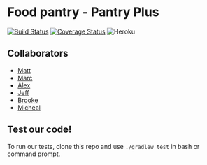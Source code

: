 # Food pantry - Pantry Plus
[![Build Status](https://travis-ci.org/NAPOSCA/pantryplus.svg?branch=master)](https://travis-ci.org/NAPOSCA/pantryplus)
[![Coverage Status](https://coveralls.io/repos/github/NAPOSCA/pantryplus/badge.svg?branch=master&service=github)](https://coveralls.io/github/NAPOSCA/pantryplus?branch=master)
![Heroku](http://heroku-badge.herokuapp.com/?app=pantryplus&style=flat&svg=1)

## Collaborators
- [Matt]
- [Marc]
- [Alex]
- [Jeff]
- [Brooke]
- [Micheal]

## Test our code!
To run our tests, clone this repo and use `./gradlew test` in bash or command prompt.

[Alex]: https://github.com/alexjamesmalcolm
[Brooke]: https://github.com/BrookeHau
[Jeff]: https://github.com/JDSalisbury
[Micheal]: https://github.com/Xommon
[Matt]: https://github.com/theoccasionalist
[Marc]: https://github.com/marcbgold
